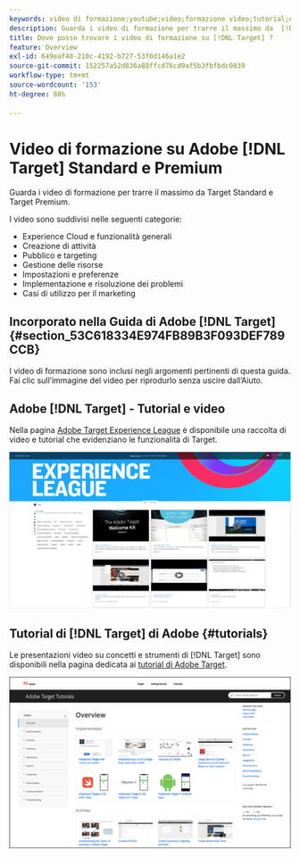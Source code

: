 ```yaml
---
keywords: video di formazione;youtube;video;formazione video;tutorial;esercitazioni;video
description: Guarda i video di formazione per trarre il massimo da  [!DNL Target] Standard e [!DNL Target] Premium.
title: Dove posso trovare i video di formazione su [!DNL Target] ?
feature: Overview
exl-id: 649eaf48-210c-4192-b727-53f0d146a1e2
source-git-commit: 152257a52d836a88ffcd76cd9af5b3fbfbdc0839
workflow-type: tm+mt
source-wordcount: '153'
ht-degree: 88%

---
```


# Video di formazione su Adobe [!DNL Target] Standard e Premium

Guarda i video di formazione per trarre il massimo da Target Standard e Target Premium.

I video sono suddivisi nelle seguenti categorie:

* Experience Cloud e funzionalità generali
* Creazione di attività
* Pubblico e targeting
* Gestione delle risorse
* Impostazioni e preferenze
* Implementazione e risoluzione dei problemi
* Casi di utilizzo per il marketing

## Incorporato nella Guida di Adobe [!DNL Target] {#section_53C618334E974FB89B3F093DEF789CCB}

I video di formazione sono inclusi negli argomenti pertinenti di questa guida. Fai clic sull’immagine del video per riprodurlo senza uscire dall’Aiuto.

## Adobe [!DNL Target] - Tutorial e video

Nella pagina [Adobe Target Experience League](https://guided.adobe.com/#recommended/solutions/target) è disponibile una raccolta di video e tutorial che evidenziano le funzionalità di Target.

![Video di Experience League](/help/main/c-intro/assets/experience-league.png)

## Tutorial di [!DNL Target] di Adobe {#tutorials}

Le presentazioni video su concetti e strumenti di [!DNL Target] sono disponibili nella pagina dedicata ai [tutorial di Adobe Target](https://experienceleague.adobe.com/docs/target-learn/tutorials/overview.html?lang=it).

![Esercitazioni di Adobe Target](/help/main/c-intro/assets/adobe-target-tutorials-new.png)
